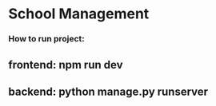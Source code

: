 # School Management
### How to run project:
## frontend: npm run dev
## backend: python manage.py runserver
